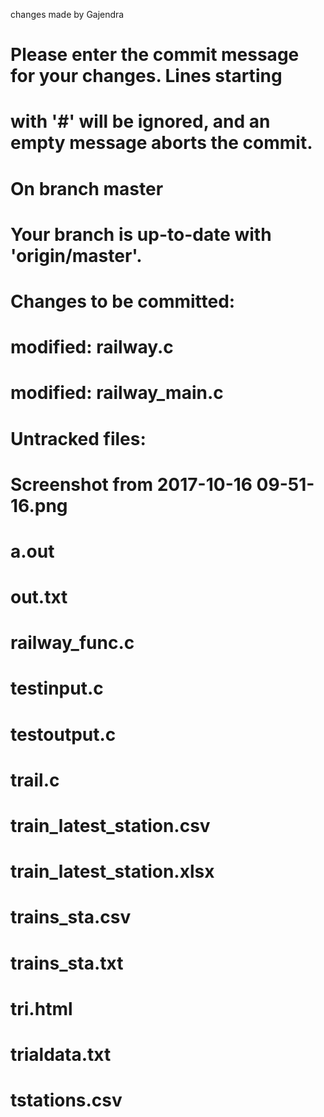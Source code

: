 changes made by Gajendra
# Please enter the commit message for your changes. Lines starting
# with '#' will be ignored, and an empty message aborts the commit.
# On branch master
# Your branch is up-to-date with 'origin/master'.
#
# Changes to be committed:
#	modified:   railway.c
#	modified:   railway_main.c
#
# Untracked files:
#	Screenshot from 2017-10-16 09-51-16.png
#	a.out
#	out.txt
#	railway_func.c
#	testinput.c
#	testoutput.c
#	trail.c
#	train_latest_station.csv
#	train_latest_station.xlsx
#	trains_sta.csv
#	trains_sta.txt
#	tri.html
#	trialdata.txt
#	tstations.csv
#
